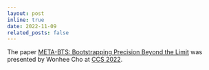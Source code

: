 ```yaml
---
layout: post
inline: true
date: 2022-11-09
related_posts: false
---
```


The paper [META-BTS: Bootstrapping Precision Beyond the Limit](https://eprint.iacr.org/2022/1167) was presented by Wonhee Cho at [CCS 2022](https://www.sigsac.org/ccs/CCS2022/home.html).
